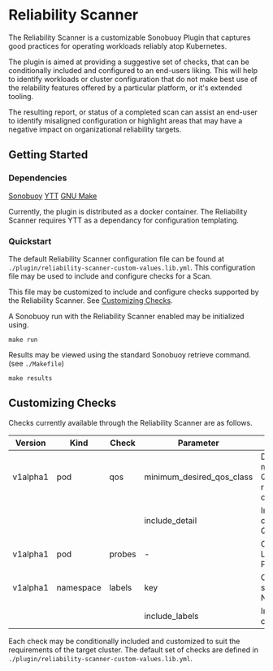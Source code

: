 # Reliability Scanner

The Reliability Scanner is a customizable Sonobuoy Plugin that captures good practices for operating workloads reliably atop Kubernetes.

The plugin is aimed at providing a suggestive set of checks, that can be conditionally included and configured to an end-users liking. This will help to identify workloads or cluster configuration that do not make best use of the relability features offered by a particular platform, or it's extended tooling.

The resulting report, or status of a completed scan can assist an end-user to identify misaligned configuration or highlight areas that may have a negative impact on organizational reliability targets.

## Getting Started

### Dependencies
[Sonobuoy](https://github.com/vmware-tanzu/sonobuoy)
[YTT](https://github.com/vmware-tanzu/carvel-ytt)
[GNU Make](https://www.gnu.org/software/make/)

Currently, the plugin is distributed as a docker container. The Reliability Scanner requires YTT as a dependancy for configuration templating.

### Quickstart

The default Reliability Scanner configuration file can be found at `./plugin/reliability-scanner-custom-values.lib.yml`. This configuration file may be used to include and configure checks for a Scan.

This file may be customized to include and configure checks supported by the Reliability Scanner. See [Customizing Checks](#customizing-checks).

A Sonobuoy run with the Reliability Scanner enabled may be initialized using.

```
make run
```

Results may be viewed using the standard Sonobuoy retrieve command. (see `./Makefile`)

```
make results
```

## Customizing Checks

Checks currently available through the Reliability Scanner are as follows.

| Version  | Kind    | Check       | Parameter                 | Description                                                                | Type                                            | Default        |
|----------|---------|-------------|---------------------------|----------------------------------------------------------------------------|-------------------------------------------------|----------------|
| v1alpha1 | pod     | qos         | minimum_desired_qos_class | Defines the minimum desired QOS class for Pods running within the cluster. | String, ["BestEffort"/"Burstable"/"Guaranteed"] | "BestEffort"   |
|          |         |             | include_detail            | Include detail of the current configured QOS class per Pod.                | Boolean, [true/false]                           | true           |
| v1alpha1 | pod     | probes      | -                         | Checks if Pod Liveness/Readiness Probes are defined.                       | -                                               | -              |
| v1alpha1 | namespace | labels | key                       | Checks for a specific Namespace label.                    | String                                          | "owner" |
|          |         |             | include_labels       | Include currently configured labels.                                  | Boolean, [true/false]                           | true           |                                                         

Each check may be conditionally included and customized to suit the requirements of the target cluster. The default set of checks are defined in `./plugin/reliability-scanner-custom-values.lib.yml`.
